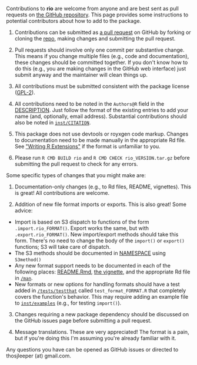 Contributions to **rio** are welcome from anyone and are best sent as pull requests on [the GitHub repository](https://github.com/leeper/rio/). This page provides some instructions to potential contributors about how to add to the package.

 1. Contributions can be submitted as [a pull request](https://help.github.com/articles/creating-a-pull-request/) on GitHub by forking or cloning the [repo](https://github.com/leeper/rio/), making changes and submitting the pull request.
 
 2. Pull requests should involve only one commit per substantive change. This means if you change multiple files (e.g., code and documentation), these changes should be committed together. If you don't know how to do this (e.g., you are making changes in the GitHub web interface) just submit anyway and the maintainer will clean things up.
 
 3. All contributions must be submitted consistent with the package license ([GPL-2](http://www.gnu.org/licenses/old-licenses/gpl-2.0.en.html)).
 
 4. All contributions need to be noted in the `Authors@R` field in the [DESCRIPTION](https://github.com/leeper/rio/blob/master/DESCRIPTION). Just follow the format of the existing entries to add your name (and, optionally, email address). Substantial contributions should also be noted in [`inst/CITATION`](https://github.com/leeper/rio/blob/master/inst/CITATION).
 
 5. This package does not use devtools or royxgen code markup. Changes to documentation need to be made manually in the appropriate Rd file. See ["Writing R Extensions"](https://cran.r-project.org/doc/manuals/r-devel/R-exts.html#Writing-R-documentation-files) if the format is unfamiliar to you.
 
 6. Please run `R CMD BUILD rio` and `R CMD CHECK rio_VERSION.tar.gz` before submitting the pull request to check for any errors.
 
Some specific types of changes that you might make are:

 1. Documentation-only changes (e.g., to Rd files, README, vignettes). This is great! All contributions are welcome.
 
 2. Addition of new file format imports or exports. This is also great! Some advice:
 
  - Import is based on S3 dispatch to functions of the form `.import.rio_FORMAT()`. Export works the same, but with `.export.rio_FORMAT()`. New import/export methods should take this form. There's no need to change the body of the `import()` or `export()` functions; S3 will take care of dispatch.
  - The S3 methods should be documented in [NAMESPACE](https://github.com/leeper/rio/blob/master/NAMESPACE) using `S3method()`
  - Any new format support needs to be documented in each of the following places: [README.Rmd](https://github.com/leeper/rio/blob/master/README.Rmd), [the vignette](https://github.com/leeper/rio/blob/master/vignettes/rio.Rmd), and the appropriate Rd file in [`/man`](https://github.com/leeper/rio/tree/master/man).
  - New formats or new options for handling formats should have a test added in [`/tests/testthat`](https://github.com/leeper/rio/tree/master/tests/testthat) called `test_format_FORMAT.R` that completely covers the function's behavior. This may require adding an example file to [`inst/examples`](https://github.com/leeper/rio/tree/master/inst/examples) (e.g., for testing `import()`).
 
 3. Changes requiring a new package dependency should be discussed on the GitHub issues page before submitting a pull request.
 
 4. Message translations. These are very appreciated! The format is a pain, but if you're doing this I'm assuming you're already familiar with it.

Any questions you have can be opened as GitHub issues or directed to thosjleeper (at) gmail.com.

